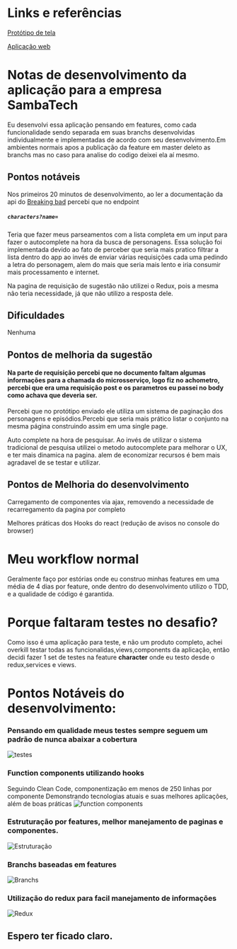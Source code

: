 # Links e referências
[Protótipo de tela](https://www.figma.com/file/oRePpw7SAztaCYwkFJaL3x/Aplica%C3%A7%C3%A3o-Samba-Tech?node-id=0%3A1)

[Aplicação web](https://aplicacao-samba-tech.herokuapp.com/)

# Notas de desenvolvimento da aplicação para a empresa SambaTech

Eu desenvolvi essa aplicação pensando em features, como cada funcionalidade sendo separada em suas branchs desenvolvidas individualmente e implementadas de acordo com seu desenvolvimento.Em ambientes normais apos a publicação da feature em master deleto as branchs mas no caso para analise do codigo deixei ela aí mesmo.

## Pontos notáveis

Nos primeiros 20 minutos de desenvolvimento, ao ler a documentação da api do [Breaking bad](https://breakingbadapi.com/Documentation)
percebi que no endpoint 
##### `characters?name=`
Teria que fazer meus parseamentos com a lista completa em um input para fazer o autocomplete na hora da busca de personagens.
Essa solução foi implementada devido ao fato de perceber que seria mais pratico filtrar a lista dentro do app ao invés de enviar várias requisições cada uma pedindo a letra do personagem, alem do mais que seria mais lento e iria consumir mais processamento e internet.

Na pagina de requisição de sugestão não utilizei o Redux, pois a mesma não teria necessidade, já que não utilizo a resposta dele.

## Dificuldades

Nenhuma

## Pontos de melhoria da sugestão
#### Na parte de requisição percebi que no documento faltam algumas informações para a chamada do microsserviço, logo fiz no achometro, percebi que era uma requisição post e os parametros eu passei no body como achava que deveria ser.

Percebi que no protótipo enviado ele utiliza um sistema de paginação dos personagens e episódios.Percebi que seria mais prático listar o conjunto na mesma página construindo assim em uma single page.

Auto complete na hora de pesquisar.
Ao invés de utilizar o sistema tradicional de pesquisa utilizei o metodo autocomplete para melhorar o UX, e ter mais dinamica na pagina. alem de economizar recursos é bem mais agradavel de se testar e utilizar.

## Pontos de Melhoria do desenvolvimento

Carregamento de componentes via ajax, removendo a necessidade de recarregamento da pagina por completo

Melhores práticas dos Hooks do react (redução de avisos no console do browser)

# Meu workflow normal
Geralmente faço por estórias onde eu construo minhas features em uma média de 4 dias por feature, onde dentro do desenvolvimento utilizo o TDD, e a qualidade de código é garantida.

# Porque faltaram testes no desafio?
Como isso é uma aplicação para teste, e não um produto completo, achei overkill testar todas as funcionalidas,views,components da aplicação, então decidi fazer 1 set de testes na feature **character** onde eu testo desde o redux,services e views.


# Pontos Notáveis do desenvolvimento:
### Pensando em qualidade meus testes sempre seguem um padrão de nunca abaixar a cobertura
![testes](https://snipboard.io/inSXQ3.jpg)

### Function components utilizando hooks
Seguindo Clean Code, componentização em menos de 250 linhas por componente
Demonstrando tecnologias atuais e suas melhores aplicações, além de boas práticas
![function components](https://snipboard.io/DjU613.jpg)

### Estruturação por features, melhor manejamento de paginas e componentes.
![Estruturação](https://snipboard.io/xX7TJ5.jpg)

### Branchs baseadas em features
![Branchs](https://snipboard.io/7QZ36y.jpg)

### Utilização do redux para facil manejamento de informações
![Redux](https://snipboard.io/7FNgwQ.jpg)

## Espero ter ficado claro.
